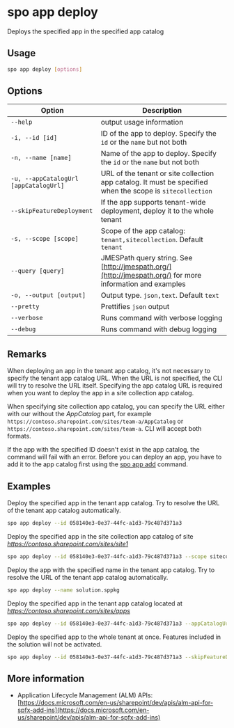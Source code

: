 # spo app deploy

Deploys the specified app in the specified app catalog

## Usage

```sh
spo app deploy [options]
```

## Options

Option|Description
------|-----------
`--help`|output usage information
`-i, --id [id]`|ID of the app to deploy. Specify the `id` or the `name` but not both
`-n, --name [name]`|Name of the app to deploy. Specify the `id` or the `name` but not both
`-u, --appCatalogUrl [appCatalogUrl]`|URL of the tenant or site collection app catalog. It must be specified when the scope is `sitecollection`
`--skipFeatureDeployment`|If the app supports tenant-wide deployment, deploy it to the whole tenant
`-s, --scope [scope]`|Scope of the app catalog: `tenant,sitecollection`. Default `tenant`
`--query [query]`|JMESPath query string. See [http://jmespath.org/](http://jmespath.org/) for more information and examples
`-o, --output [output]`|Output type. `json,text`. Default `text`
`--pretty`|Prettifies `json` output
`--verbose`|Runs command with verbose logging
`--debug`|Runs command with debug logging

## Remarks

When deploying an app in the tenant app catalog, it's not necessary to specify the tenant app catalog URL. When the URL is not specified, the CLI will try to resolve the URL itself. Specifying the app catalog URL is required when you want to deploy the app in a site collection app catalog.

When specifying site collection app catalog, you can specify the URL either with our without the _AppCatalog_ part, for example `https://contoso.sharepoint.com/sites/team-a/AppCatalog` or `https://contoso.sharepoint.com/sites/team-a`. CLI will accept both formats.

If the app with the specified ID doesn't exist in the app catalog, the command will fail with an error. Before you can deploy an app, you have to add it to the app catalog first using the [spo app add](./app-add.md) command.

## Examples

Deploy the specified app in the tenant app catalog. Try to resolve the URL of the tenant app catalog automatically.

```sh
spo app deploy --id 058140e3-0e37-44fc-a1d3-79c487d371a3
```

Deploy the specified app in the site collection app catalog of site _https://contoso.sharepoint.com/sites/site1_

```sh
spo app deploy --id 058140e3-0e37-44fc-a1d3-79c487d371a3 --scope sitecollection --appCatalogUrl https://contoso.sharepoint.com/sites/site1
```

Deploy the app with the specified name in the tenant app catalog. Try to resolve the URL of the tenant app catalog automatically.

```sh
spo app deploy --name solution.sppkg
```

Deploy the specified app in the tenant app catalog located at _https://contoso.sharepoint.com/sites/apps_

```sh
spo app deploy --id 058140e3-0e37-44fc-a1d3-79c487d371a3 --appCatalogUrl https://contoso.sharepoint.com/sites/apps
```

Deploy the specified app to the whole tenant at once. Features included in the solution will not be activated.

```sh
spo app deploy --id 058140e3-0e37-44fc-a1d3-79c487d371a3 --skipFeatureDeployment
```

## More information

- Application Lifecycle Management (ALM) APIs: [https://docs.microsoft.com/en-us/sharepoint/dev/apis/alm-api-for-spfx-add-ins](https://docs.microsoft.com/en-us/sharepoint/dev/apis/alm-api-for-spfx-add-ins)